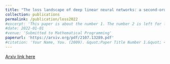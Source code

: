 ```yaml
---
title: "The loss landscape of deep linear neural networks: a second-order analysis"
collection: publications
permalink: /publication/loss2022
#excerpt: 'This paper is about the number 1. The number 2 is left for future work.'
#date: 2022-01-01
#venue: 'Submitted to Mathematical Programming'
paperurl: 'https://arxiv.org/pdf/2107.13289.pdf'
#citation: 'Your Name, You. (2009). &quot;Paper Title Number 1.&quot; <i>Journal 1</i>. 1(1).'
---
```



[Arxiv link here](https://arxiv.org/pdf/2107.13289.pdf)

